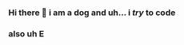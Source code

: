 ### Hi there 👋 i am a dog and uh... i *try* to code
### also uh E 
<!--
**Dog-gamer124/Dog-gamer124** is a ✨ _special_ ✨ repository because its `README.md` (this file) appears on your GitHub profile. yes
 
Here are some ideas to get you started:

- 🔭 I’m currently working on ...
- 🌱 I’m currently learning ...
- 👯 I’m looking to collaborate on ...
- 🤔 I’m looking for help with ...
- 💬 Ask me about ...
- 📫 How to reach me: ...
- 😄 Pronouns: ...
- ⚡ Fun fact: ...
-->
